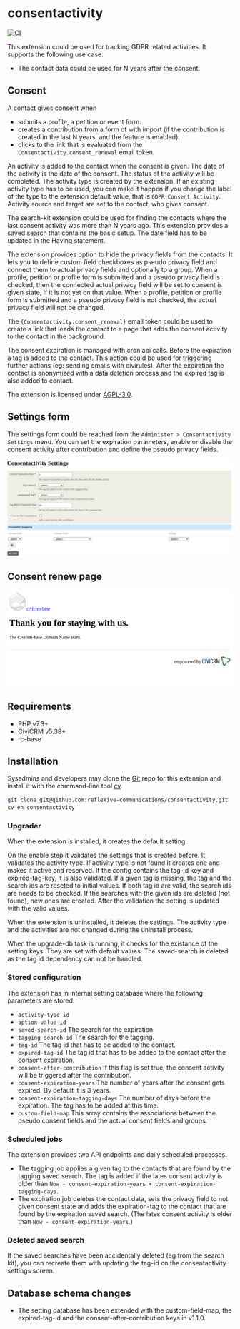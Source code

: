 # consentactivity

[![CI](https://github.com/reflexive-communications/consentactivity/actions/workflows/main.yml/badge.svg)](https://github.com/reflexive-communications/consentactivity/actions/workflows/main.yml)

This extension could be used for tracking GDPR related activities. It supports the following use case:

-   The contact data could be used for N years after the consent.

## Consent

A contact gives consent when

-   submits a profile, a petition or event form.
-   creates a contribution from a form of with import (if the contribution is created in the last N years, and the feature is enabled).
-   clicks to the link that is evaluated from the `Consentactivity.consent_renewal` email token.

An activity is added to the contact when the consent is given. The date of the activity is the date of the consent. The status of the activity will be completed.
The activity type is created by the extension. If an existing activity type has to be used, you can make it happen if you change the label of the type to the extension default value, that is `GDPR Consent Activity`. Activity source and target are set to the contact, who gives consent.

The search-kit extension could be used for finding the contacts where the last consent activity was more than N years ago. This extension provides a saved search that contains the basic setup. The date field has to be updated in the Having statement.

The extension provides option to hide the privacy fields from the contacts. It lets you to define custom field checkboxes as pseudo privacy field and connect them to actual privacy fields and optionally to a group. When a profile, petition or profile form is submitted and a pseudo privacy field is checked, then the connected actual privacy field will be set to consent is given state, if it is not yet on that value. When a profile, petition or profile form is submitted and a pseudo privacy field is not checked, the actual privacy field will not be changed.

The `{Consentactivity.consent_renewal}` email token could be used to create a link that leads the contact to a page that adds the consent activity to the contact in the background.

The consent expiration is managed with cron api calls. Before the expiration a tag is added to the contact. This action could be used for triggering further actions (eg: sending emails with civirules). After the expiration the contact is anonymized with a data deletion process and the expired tag is also added to contact.

The extension is licensed under [AGPL-3.0](LICENSE.txt).

## Settings form

The settings form could be reached from the `Administer > Consentactivity Settings` menu. You can set the expiration parameters, enable or disable the consent activity after contribution and define the pseudo privacy fields.

![Settings form](./images/admin-settings-form.png)

## Consent renew page

![Consent renew page](./images/consent-renew-page.png)

## Requirements

-   PHP v7.3+
-   CiviCRM v5.38+
-   rc-base

## Installation

Sysadmins and developers may clone the [Git](https://en.wikipedia.org/wiki/Git) repo for this extension and
install it with the command-line tool [cv](https://github.com/civicrm/cv).

```bash
git clone git@github.com:reflexive-communications/consentactivity.git
cv en consentactivity
```

### Upgrader

When the extension is installed, it creates the default setting.

On the enable step it validates the settings that is created before. It validates the activity type. If activity type is not found it creates one and makes it active and reserved. If the config contains the tag-id key and expired-tag-key, it is also validated. If a given tag is missing, the tag and the search ids are reseted to initial values. If both tag id are valid, the search ids are needs to be checked. If the searches with the given ids are deleted (not found), new ones are created. After the validation the setting is updated with the valid values.

When the extension is uninstalled, it deletes the settings. The activity type and the activities are not changed during the uninstall process.

When the upgrade-db task is running, it checks for the existance of the setting keys. They are set with default values. The saved-search is deleted as the tag id dependency can not be handled.

### Stored configuration

The extension has in internal setting database where the following parameters are stored:

-   `activity-type-id`
-   `option-value-id`
-   `saved-search-id` The search for the expiration.
-   `tagging-search-id` The search for the tagging.
-   `tag-id` The tag id that has to be added to the contact.
-   `expired-tag-id` The tag id that has to be added to the contact after the consent expiration.
-   `consent-after-contribution` If this flag is set true, the consent activity will be triggered after the contribution.
-   `consent-expiration-years` The number of years after the consent gets expired. By default it is 3 years.
-   `consent-expiration-tagging-days` The number of days before the expiration. The tag has to be added at this time.
-   `custom-field-map` This array contains the associations between the pseudo consent fields and the actual consent fields and groups.

### Scheduled jobs

The extension provides two API endpoints and daily scheduled processes.

-   The tagging job applies a given tag to the contacts that are found by the tagging saved search. The tag is added if the lates consent activity is older than `Now - consent-expiration-years + consent-expiration-tagging-days`.
-   The expiration job deletes the contact data, sets the privacy field to not given consent state and adds the expiration-tag to the contact that are found by the expiration saved search. (The lates consent activity is older than `Now - consent-expiration-years`.)

### Deleted saved search

If the saved searches have been accidentally deleted (eg from the search kit), you can recreate them with updating the tag-id on the consentactivity settings screen.

## Database schema changes

-   The setting database has been extended with the custom-field-map, the expired-tag-id and the consent-after-contribution keys in v1.1.0.
